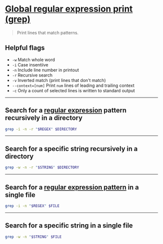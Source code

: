 # [Global regular expression print (grep)](https://linuxcommand.org/lc3_man_pages/grep1.html)

> Print lines that match patterns.

## Helpful flags
- `-w` Match whole word
- `-i` Case insentiive
- `-n` Include line number in printout
- `-r` Recursive search
- `-v` Inverted match (print lines that don't match)
- `--context=[num]` Print `num` lines of leading and trailing context
- `-c` Only a count of selected lines is written to standard output

---

## Search for a [regular expression](regex) pattern recursively in a directory

```bash
grep -i -n -r "$REGEX" $DIRECTORY
```

---

## Search for a specific string recursively in a directory

```bash
grep -w -n -r "$STRING" $DIRECTORY
```

---

## Search for a [regular expression pattern](regex) in a single file

```bash
grep -i -n "$REGEX" $FILE
```

---

## Search for a specific string in a single file

```bash
grep -w -n "$STRING" $FILE
```
